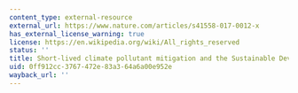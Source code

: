 ```yaml
---
content_type: external-resource
external_url: https://www.nature.com/articles/s41558-017-0012-x
has_external_license_warning: true
license: https://en.wikipedia.org/wiki/All_rights_reserved
status: ''
title: Short-lived climate pollutant mitigation and the Sustainable Development Goals
uid: 0ff912cc-3767-472e-83a3-64a6a00e952e
wayback_url: ''
---
```

